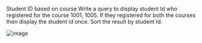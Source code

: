 Student ID based on course
Write a query to display student Id who registered for the course 1001, 1005. If they registered for both the courses then display the student id once. Sort the result by student Id.

![image](https://user-images.githubusercontent.com/103244472/171693967-81a877f2-3998-4b48-9782-175390497149.png)
